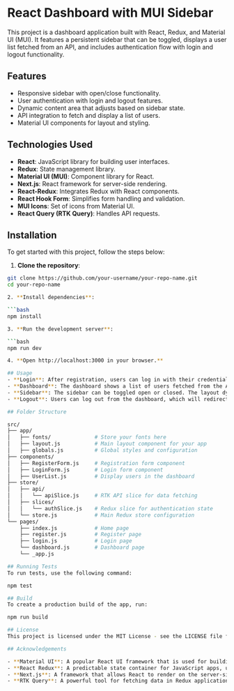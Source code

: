 # React Dashboard with MUI Sidebar

This project is a dashboard application built with React, Redux, and Material UI (MUI). It features a persistent sidebar that can be toggled, displays a user list fetched from an API, and includes authentication flow with login and logout functionality.

## Features
- Responsive sidebar with open/close functionality.
- User authentication with login and logout features.
- Dynamic content area that adjusts based on sidebar state.
- API integration to fetch and display a list of users.
- Material UI components for layout and styling.

## Technologies Used
- **React**: JavaScript library for building user interfaces.
- **Redux**: State management library.
- **Material UI (MUI)**: Component library for React.
- **Next.js**: React framework for server-side rendering.
- **React-Redux**: Integrates Redux with React components.
- **React Hook Form**: Simplifies form handling and validation.
- **MUI Icons**: Set of icons from Material UI.
- **React Query (RTK Query)**: Handles API requests.

## Installation

To get started with this project, follow the steps below:

1. **Clone the repository**:

```bash
git clone https://github.com/your-username/your-repo-name.git
cd your-repo-name

2. **Install dependencies**:

```bash
npm install

3. **Run the development server**:

```bash
npm run dev

4. **Open http://localhost:3000 in your browser.**

## Usage
- **Login**: After registration, users can log in with their credentials. On successful login, they will be redirected to the dashboard.
- **Dashboard**: The dashboard shows a list of users fetched from the API.
- **Sidebar**: The sidebar can be toggled open or closed. The layout dynamically adjusts based on the sidebar’s state.
- **Logout**: Users can log out from the dashboard, which will redirect them back to the login page.

## Folder Structure

src/
├── app/
│   ├── fonts/              # Store your fonts here
│   ├── layout.js           # Main layout component for your app
│   ├── globals.js          # Global styles and configuration
├── components/
│   ├── RegisterForm.js     # Registration form component
│   ├── LoginForm.js        # Login form component
│   ├── UserList.js         # Display users in the dashboard    
├── store/
│   ├── api/
│   │   └── apiSlice.js     # RTK API slice for data fetching
│   ├── slices/
│   │   └── authSlice.js    # Redux slice for authentication state
│   └── store.js            # Main Redux store configuration
└── pages/
    ├── index.js            # Home page
    ├── register.js         # Register page
    ├── login.js            # Login page
    └── dashboard.js        # Dashboard page  
	└── _app.js 

## Running Tests
To run tests, use the following command:

npm test

## Build
To create a production build of the app, run:

npm run build

## License
This project is licensed under the MIT License - see the LICENSE file for details.

## Acknowledgements

- **Material UI**: A popular React UI framework that is used for building the user interface.
- **React Redux**: A predictable state container for JavaScript apps, used for managing state across the application.
- **Next.js**: A framework that allows React to render on the server-side.
- **RTK Query**: A powerful tool for fetching data in Redux applications.
